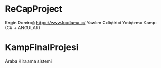 # ReCapProject
Engin Demiroğ https://www.kodlama.io/ 
Yazılım Geliştirici Yetiştirme Kampı (C# + ANGULAR)
# KampFinalProjesi
Araba Kiralama sistemi
